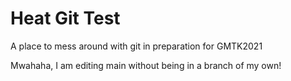 # Heat Git Test
 A place to mess around with git in preparation for GMTK2021

Mwahaha, I am editing main without being in a branch of my own!